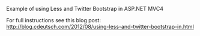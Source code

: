 Example of using Less and Twitter Bootstrap in ASP.NET MVC4

For full instructions see this blog post:
http://blog.cdeutsch.com/2012/08/using-less-and-twitter-bootstrap-in.html